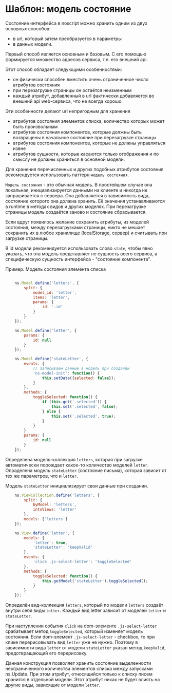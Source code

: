 # Шаблон: модель состояние

Состояние интерфейса в noscript можно хранить одним из двух основных способов:
 - в url, который затем преобразуется в параметры
 - в данных модели.

Первый способ является основным и базовым. С его помощью формируется множество адресов сервиса, т.е. его внешний api.

Этот способ обладает следующими особенностями:
 - он физически способен вместить очень ограниченное число атрибутов состояния
 - при перезагрузке страницы он остаётся неизменным
 - каждый атрибут, добавленный в url фактически добавляется во внешний api web-сервиса, что не всегда хорошо.

Эти особенности делают url непригодным для хранения
 - атрибутов состояния элементов списка, количество которых может быть произвольным
 - атрибутов состояния компонентов, которые должны быть возвращены в начальное состояние при перезагрузке страницы
 - атрибутов состояния компонентов, которые не должны управляться извне
 - атрибутов сущности, которые касаются только отображения и по смыслу не должны храниться в основной модели.

Для хранения перечисленных и других подобных атрибутов состояния рекомендуется использовать паттерн `модель состояния`.

`Модель состояния` - это обычная модель. В простейшем случае она локальная, инициализируется данными на клиенте и никогда не запрашивается с сервера. Она добавляется в зависимость вида, состояние которого она должна хранить. Её значения устанавливаются в runtime в методах видов и других моделях. При перезагрузке страницы модель создаётся заново и состояние сбрасывается.

Если вдруг появилось желание сохранить атрибуты, из моделей состояния, между перезагрузками страницы, никто не мешает сохранить их в любое хранилище (localStorage, сервер) и считывать при загрузке страницы.

В id модели рекомендуется использовать слово `state`, чтобы явно указать, что эта модель представляет не сущность всего сервиса, а специфическую сущность интерфейса - "состояние компонента".

Пример. Модель состояния элемента списка

```js

	ns.Model.define('letters', {
		split: {
			model_id: 'letter',
			items: 'letter',
			params: {
				id: '.id'
			}
		}
	});

	ns.Model.define('letter', {
		params: {
			id: null
		}
	});

	ns.Model.define('stateLetter', {
	    events: {
	        // записываем данные в модель при создании
	        'ns-model-init': function() {
                this.setData({selected: false});
            }
	    },
	    methods: {
	        toggleSelected: function() {
				if (this.get('.selected')) {
                    this.set('.selected', false);
                } else {
                    this.set('.selected', true);
                }
            }
	    }
		params: {
			id: null
		}
	});

```

Определена модель-коллекция `letters`, которая при загрузке автоматически порождает какое-то количество моделей `letter`. Опраделена модель `stateLetter` (состояние письма), которая зависит от тех же параметров, что и `letter`.

Модель `stateLetter` инициализирует свои данные при создании.

```js
	ns.ViewCollection.define('letters', {
		split: {
		    byModel: 'letters',
			intoViews: 'letter'
		},
		models: ['letters']
	});

	ns.View.define('letter', {
		models: {
			'letter': true,
			'stateLetter': 'keepValid'
		},
		events: {
			'click .js-select-letter': 'toggleSelected'
		},
		methods: {
			toggleSelected: function() {
				this.getModel('stateLetter').toggleSelected();
			}
		}
	});
```

Определён вид-коллекция `letters`, который по модели `letters` создаёт внутри себя виды `letter`.
Каждый вид letter зависит от моделей `letter` и `stateLetter`.

При наступлении события `click` на dom-элементе `.js-select-letter` срабатывает метод `toggleSelected`, который изменяет модель состояния.
Если dom-элемент `.js-select-letter` - checkbox, то при клике перерисовывать вид `letter` уже не нужно.
Поэтому в зависимости вида `letter` от модели `stateLetter` указан метод `keepValid`, предотвращающий его перерисовку.

Данная конструкция позволяет хранить состояние выделенности неограниченного количества элементов списка между запусками ns.Update. При этом атрибут, относящийся только к списку писем хранится в отдельной модели. Этот атрибут никак не будет влиять на другие виды, зависящие от модели `letter`.

